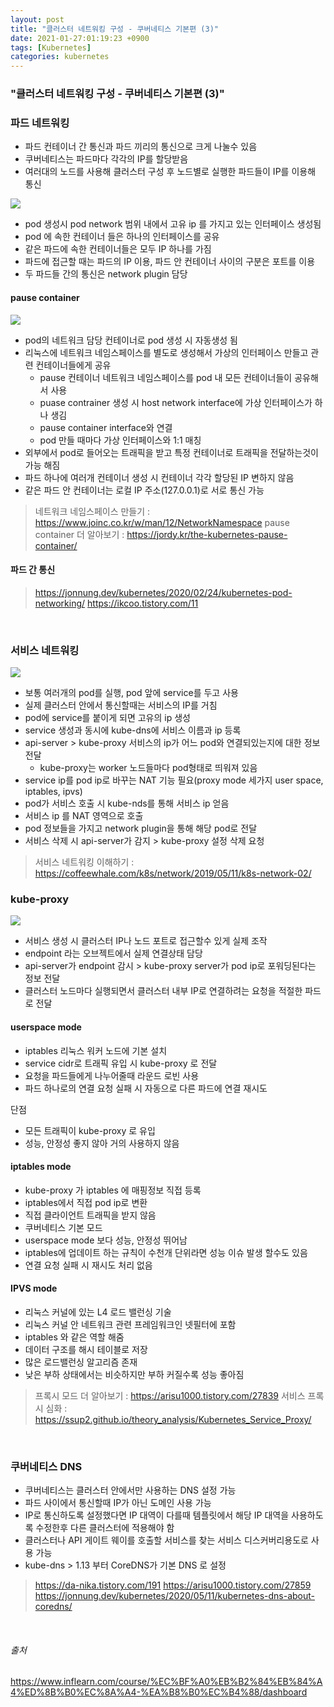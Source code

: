 ```yaml
---
layout: post
title: "클러스터 네트워킹 구성 - 쿠버네티스 기본편 (3)"
date: 2021-01-27:01:19:23 +0900
tags: [Kubernetes]
categories: kubernetes
---
```


### "클러스터 네트워킹 구성 - 쿠버네티스 기본편 (3)"

### 파드 네트워킹 

<!-- more -->

- 파드 컨테이너 간 통신과 파드 끼리의 통신으로 크게 나눌수 있음
- 쿠버네티스는 파드마다 각각의 IP를 할당받음
- 여러대의 노드를 사용해 클러스터 구성 후 노드별로 실행한 파드들이 IP를 이용해 통신 

![](2.png)

- pod 생성시 pod network 범위 내에서 고유 ip 를 가지고 있는 인터페이스 생성됨
- pod 에 속한 컨테이너 들은 하나의 인터페이스를 공유
- 같은 파드에 속한 컨테이너들은 모두 IP 하나를 가짐 
- 파드에 접근할 때는 파드의 IP 이용, 파드 안 컨테이너 사이의 구분은 포트를 이용 
- 두 파드들 간의 통신은 network plugin 담당 

#### pause container  

![](4.png)

- pod의 네트워크 담당 컨테이너로 pod 생성 시 자동생성 됨
- 리눅스에 네트워크 네임스페이스를 별도로 생성해서 가상의 인터페이스 만들고 관련 컨테이너들에게 공유
  - pause 컨테이너 네트워크 네임스페이스를 pod 내 모든 컨테이너들이 공유해서 사용
  - puase contrainer 생성 시 host network interface에 가상 인터페이스가 하나 생김
  - pause container interface와 연결 
  - pod 만들 때마다 가상 인터페이스와 1:1 매칭 
- 외부에서 pod로 들어오는 트래픽을 받고 특정 컨테이너로 트래픽을 전달하는것이 가능 해짐
- 파드 하나에 여러개 컨테이너 생성 시 컨테이너 각각 할당된 IP 변하지 않음 
- 같은 파드 안 컨테이너는 로컬 IP 주소(127.0.0.1)로 서로 통신 가능 

> 네트워크 네임스페이스 만들기 : https://www.joinc.co.kr/w/man/12/NetworkNamespace
> pause container 더 알아보기 : https://jordy.kr/the-kubernetes-pause-container/

#### 파드 간 통신 

> https://jonnung.dev/kubernetes/2020/02/24/kubernetes-pod-networking/
> https://ikcoo.tistory.com/11

<br>


### 서비스 네트워킹 

![](3.png)

- 보통 여러개의 pod를 실행, pod 앞에 service를 두고 사용 
- 실제 클러스터 안에서 통신할때는 서비스의 IP를 거침
- pod에 service를 붙이게 되면 고유의 ip 생성
- service 생성과 동시에 kube-dns에 서비스 이름과 ip 등록
- api-server > kube-proxy 서비스의 ip가 어느 pod와 연결되있는지에 대한 정보 전달
  - kube-proxy는 worker 노드들마다 pod형태로 띄워져 있음 
- service ip를 pod ip로 바꾸는 NAT 기능 필요(proxy mode 세가지 user space, iptables, ipvs)
- pod가 서비스 호출 시 kube-nds를 통해 서비스 ip 얻음
- 서비스 ip 를 NAT 영역으로 호출 
- pod 정보들을 가지고 network plugin을 통해 해당 pod로 전달
- 서비스 삭제 시 api-server가 감지 > kube-proxy 설정 삭제 요청 

> 서비스 네트워킹 이해하기 : https://coffeewhale.com/k8s/network/2019/05/11/k8s-network-02/

### kube-proxy 


![](5.png)

- 서비스 생성 시 클러스터 IP나 노드 포트로 접근할수 있게 실제 조작 
- endpoint 라는 오브젝트에서 실제 연결상태 담당 
- api-server가 endpoint 감시 > kube-proxy server가 pod ip로 포워딩된다는 정보 전달 
- 클러스터 노드마다 실행되면서 클러스터 내부 IP로 연결하려는 요청을 적절한 파드로 전달 

#### userspace mode 

- iptables 리눅스 워커 노드에 기본 설치
- service cidr로 트래픽 유입 시 kube-proxy 로 전달
- 요청을 파드들에게 나누어줄때 라운드 로빈 사용 
- 파드 하나로의 연결 요청 실패 시 자동으로 다른 파드에 연결 재시도

단점 

- 모든 트래픽이 kube-proxy 로 유입
- 성능, 안정성 좋지 않아 거의 사용하지 않음 

#### iptables mode

- kube-proxy 가 iptables 에 매핑정보 직접 등록
- iptables에서 직접 pod ip로 변환
- 직접 클라이언트 트래픽을 받지 않음 
- 쿠버네티스 기본 모드 
- userspace mode 보다 성능, 안정성 뛰어남
- iptables에 업데이트 하는 규칙이 수천개 단위라면 성능 이슈 발생 할수도 있음
- 연결 요청 실패 시 재시도 처리 없음


#### IPVS mode
- 리눅스 커널에 있는 L4 로드 밸런싱 기술 
- 리눅스 커널 안 네트워크 관련 프레임워크인 넷필터에 포함 
- iptables 와 같은 역할 해줌 
- 데이터 구조를 해시 테이블로 저장 
- 많은 로드밸런싱 알고리즘 존재 
- 낮은 부하 상태에서는 비슷하지만 부하 커질수록 성능 좋아짐

> 프록시 모드 더 알아보기 : https://arisu1000.tistory.com/27839
> 서비스 프록시 심화 : https://ssup2.github.io/theory_analysis/Kubernetes_Service_Proxy/

<br>

### 쿠버네티스 DNS

- 쿠버네티스는 클러스터 안에서만 사용하는 DNS 설정 가능 
- 파드 사이에서 통신할때 IP가 아닌 도메인 사용 가능 
- IP로 통신하도록 설정했다면 IP 대역이 다를때 템플릿에서 해당 IP 대역을 사용하도록 수정한후 다른 클러스터에 적용해야 함 
- 클러스터나 API 게이트 웨이를 호출할 서비스를 찾는 서비스 디스커버리용도로 사용 가능 
- kube-dns > 1.13 부터 CoreDNS가 기본 DNS 로 설정 

> https://da-nika.tistory.com/191
> https://arisu1000.tistory.com/27859
> https://jonnung.dev/kubernetes/2020/05/11/kubernetes-dns-about-coredns/


<br>

###### 출처 <br/>

https://www.inflearn.com/course/%EC%BF%A0%EB%B2%84%EB%84%A4%ED%8B%B0%EC%8A%A4-%EA%B8%B0%EC%B4%88/dashboard

<br>